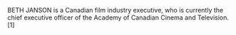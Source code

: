 BETH JANSON is a Canadian film industry executive, who is currently the chief executive officer of the Academy of Canadian Cinema and Television.[1]
